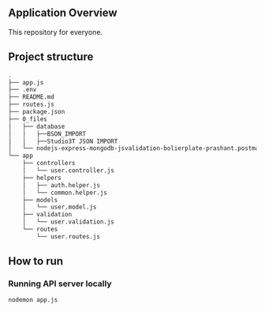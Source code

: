 ## Application Overview

This repository for everyone.

## Project structure

```sh
.
├── app.js
├── .env
├── README.md
├── routes.js
├── package.json
├── 0_files
│   ├── database
│   │   ├──BSON_IMPORT
│   │   ├──Studio3T JSON IMPORT
│   └── nodejs-express-mongodb-jsvalidation-bolierplate-prashant.postman_collection.json
└── app
    ├── controllers
    │   └── user.controller.js
    ├── helpers
    │   ├── auth.helper.js
    │   └── common.helper.js
    ├── models
    │   └── user.model.js
    ├── validation
    │   └── user.validation.js
    └── routes
        └── user.routes.js

```

## How to run

### Running API server locally

```bash
nodemon app.js
```

